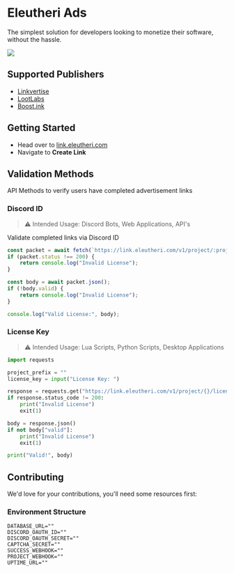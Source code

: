 # Eleutheri Ads
The simplest solution for developers looking to monetize their software, without the hassle.                

![](https://link.eleutheri.com/assets/Diagram.png)

## Supported Publishers
- [Linkvertise](https://linkvertise.com)
- [LootLabs](https://lootlabs.gg)
- [Boost.ink](https://boost.ink)

## Getting Started
- Head over to [link.eleutheri.com](https://link.eleutheri.com)
- Navigate to **Create Link**

## Validation Methods
API Methods to verify users have completed advertisement links

### Discord ID
> :warning: Intended Usage: Discord Bots, Web Applications, API's

Validate completed links via Discord ID
```javascript
const packet = await fetch(`https://link.eleutheri.com/v1/project/:projectPrefix/discord/:discordID`);
if (packet.status !== 200) {
    return console.log("Invalid License");
}

const body = await packet.json();
if (!body.valid) {
    return console.log("Invalid License");
}

console.log("Valid License:", body);
```

### License Key
> :warning: Intended Usage: Lua Scripts, Python Scripts, Desktop Applications
```python
import requests

project_prefix = ""
license_key = input("License Key: ")

response = requests.get("https://link.eleutheri.com/v1/project/{}/licenses/{}".format(project_prefix, license_key))
if response.status_code != 200:
    print("Invalid License")
    exit(1)

body = response.json()
if not body["valid"]:
    print("Invalid License")
    exit(1)

print("Valid!", body)
```

## Contributing
We'd love for your contributions, you'll need some resources first:

### Environment Structure
```env
DATABASE_URL=""
DISCORD_OAUTH_ID=""
DISCORD_OAUTH_SECRET=""
CAPTCHA_SECRET=""
SUCCESS_WEBHOOK=""
PROJECT_WEBHOOK=""
UPTIME_URL=""
```